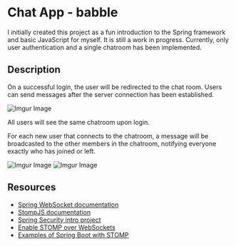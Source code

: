 # Chat App - babble
I initially created this project as a fun introduction to the Spring framework and basic JavaScript for myself. It is still a work in progress. Currently, only user authentication and a single chatroom has been implemented.

## Description
On a successful login, the user will be redirected to the chat room. Users can send messages after the server connection has been established.

![Imgur Image](https://imgur.com/jAQKcdv.png)

All users will see the same chatroom upon login.

For each new user that connects to the chatroom, a message will be broadcasted to the other members in the chatroom, notifying everyone exactly who has joined or left.

![Imgur Image](https://imgur.com/gRLh3jn.png)
![Imgur Image](https://imgur.com/tauXu9r.png)

## Resources
- [Spring WebSocket documentation](https://docs.spring.io/spring-framework/docs/4.3.x/spring-framework-reference/html/websocket.html#websocket-stomp-enable)
- [StompJS documentation](https://stomp-js.github.io/guide/stompjs/using-stompjs-v5.html)
- [Spring Security intro project](https://spring.io/guides/gs/securing-web/)
- [Enable STOMP over WebSockets](https://docs.spring.io/spring-framework/docs/4.3.x/spring-framework-reference/html/websocket.html#websocket-stomp-enable)
- [Examples of Spring Boot with STOMP](https://www.toptal.com/java/stomp-spring-boot-websocket)
